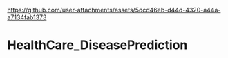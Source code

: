 

https://github.com/user-attachments/assets/5dcd46eb-d44d-4320-a44a-a7134fab1373

# HealthCare_DiseasePrediction
